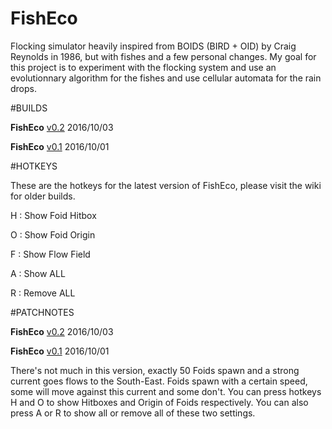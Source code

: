 # FishEco
Flocking simulator heavily inspired from BOIDS (BIRD + OID) by Craig Reynolds in 1986, but with fishes and a few personal changes. My goal for this project is to experiment with the flocking system and use an evolutionnary algorithm for the fishes and use cellular automata for the rain drops.

#BUILDS

**FishEco** [v0.2](https://www.dropbox.com/s/ois3wy84ypzt7ni/FOIDS%20v0.2.jar?dl=1) 2016/10/03

**FishEco** [v0.1](https://www.dropbox.com/s/a4mqpvm4bkla7cs/FOIDS%20v0.1.jar?dl=1) 2016/10/01

#HOTKEYS

These are the hotkeys for the latest version of FishEco, please visit the wiki for older builds.

H : Show Foid Hitbox

O : Show Foid Origin

F : Show Flow Field

A : Show ALL

R : Remove ALL

#PATCHNOTES

**FishEco** [v0.2](https://www.dropbox.com/s/ois3wy84ypzt7ni/FOIDS%20v0.2.jar?dl=1) 2016/10/03

**FishEco** [v0.1](https://www.dropbox.com/s/a4mqpvm4bkla7cs/FOIDS%20v0.1.jar?dl=1) 2016/10/01

There's not much in this version, exactly 50 Foids spawn and a strong current goes flows to the South-East.
Foids spawn with a certain speed, some will move against this current and some don't.
You can press hotkeys H and O to show Hitboxes and Origin of Foids respectively. You can also press
A or R to show all or remove all of these two settings.
